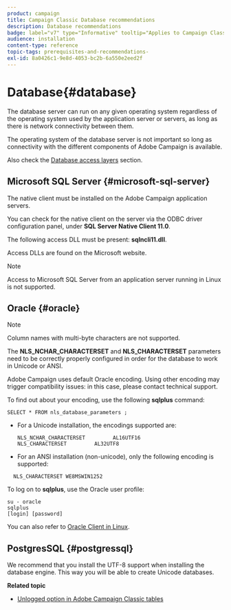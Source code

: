 ```yaml
---
product: campaign
title: Campaign Classic Database recommendations
description: Database recommendations
badge: label="v7" type="Informative" tooltip="Applies to Campaign Classic v7 only"
audience: installation
content-type: reference
topic-tags: prerequisites-and-recommendations-
exl-id: 8a0426c1-9e8d-4053-bc2b-6a550e2eed2f
---
```

# Database{#database}



The database server can run on any given operating system regardless of the operating system used by the application server or servers, as long as there is network connectivity between them.

The operating system of the database server is not important so long as connectivity with the different components of Adobe Campaign is available.

Also check the [Database access layers](../../installation/using/prerequisites-of-campaign-installation-in-linux.md#database-access-layers) section.

## Microsoft SQL Server {#microsoft-sql-server}

The native client must be installed on the Adobe Campaign application servers.

You can check for the native client on the server via the ODBC driver configuration panel, under **SQL Server Native Client 11.0**.

The following access DLL must be present: **sqlncli11.dll**.

Access DLLs are found on the Microsoft website.

>[!NOTE]
>
>Access to Microsoft SQL Server from an application server running in Linux is not supported.

## Oracle {#oracle}

>[!NOTE]
>
>Column names with multi-byte characters are not supported.

The **NLS_NCHAR_CHARACTERSET** and **NLS_CHARACTERSET** parameters need to be correctly properly configured in order for the database to work in Unicode or ANSI.

Adobe Campaign uses default Oracle encoding. Using other encoding may trigger compatibility issues: in this case, please contact technical support.

To find out about your encoding, use the following **sqlplus** command:

```
SELECT * FROM nls_database_parameters ;
```

* For a Unicode installation, the encodings supported are:

  ```
  NLS_NCHAR_CHARACTERSET         AL16UTF16
  NLS_CHARACTERSET         AL32UTF8
  ```

* For an ANSI installation (non-unicode), only the following encoding is supported:

```
  NLS_CHARACTERSET WE8MSWIN1252
```

To log on to **sqlplus**, use the Oracle user profile:

```
su - oracle 
sqlplus 
[login] [password]
```

You can also refer to [Oracle Client in Linux](../../installation/using/installing-packages-with-linux.md#oracle-client-in-linux).

## PostgresSQL {#postgressql}

We recommend that you install the UTF-8 support when installing the database engine. This way you will be able to create Unicode databases.

**Related topic**

* [Unlogged option in Adobe Campaign Classic tables](https://helpx.adobe.com/campaign/kb/unlogged-tables-classic.html)

